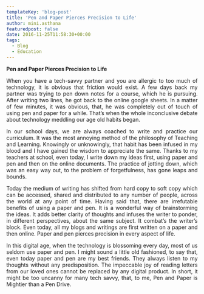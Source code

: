 ```yaml
---
templateKey: 'blog-post'
title: 'Pen and Paper Pierces Precision to Life'
author: mini.asthana
featuredpost: false
date: 2016-11-25T11:58:30+00:00
tags:
  - Blog
  - Education
---
```

<p style="text-align: left;">
  <strong>Pen and Paper Pierces Precision to Life</strong>
</p>

<p style="text-align: justify;">
  When you have a tech-savvy partner and you are allergic to too much of technology, it is obvious that friction would exist. A few days back my partner was trying to pen down notes for a course, which he is pursuing. After writing two lines, he got back to the online google sheets. In a matter of few minutes, it was obvious, that, he was completely out of touch of using pen and paper for a while. That’s when the whole inconclusive debate about technology meddling our age old habits began.
</p>

<p style="text-align: justify;">
  In our school days, we are always coached to write and practice our curriculum. It was the most annoying method of the philosophy of Teaching and Learning. Knowingly or unknowingly, that habit has been infused in my blood and I have gained the wisdom to appreciate the same. Thanks to my teachers at school, even today, I write down my ideas first, using paper and pen and then on the online documents. The practice of jotting down, which was an easy way out, to the problem of forgetfulness, has gone leaps and bounds.
</p>

<p style="text-align: justify;">
  Today the medium of writing has shifted from hard copy to soft copy which can be accessed, shared and distributed to any number of people, across the world at any point of time. Having said that, there are irrefutable benefits of using a paper and pen. It is a wonderful way of brainstorming the ideas. It adds better clarity of thoughts and infuses the writer to ponder, in different perspectives, about the same subject. It combat’s the writer’s block. Even today, all my blogs and writings are first written on a paper and then online. Paper and pen pierces precision in every aspect of life.
</p>

<p style="text-align: justify;">
  In this digital age, when the technology is blossoming every day, most of us seldom use paper and pen. I might sound a little old fashioned, to say that, even today paper and pen are my best friends. They always listen to my thoughts without any predisposition. The impeccable joy of reading letters from our loved ones cannot be replaced by any digital product. In short, it might be too uncanny for many tech savvy, that, to me, Pen and Paper is Mightier than a Pen Drive.
</p>